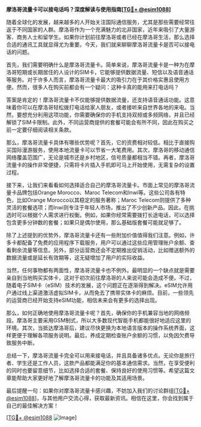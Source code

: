 **摩洛哥流量卡可以接电话吗？深度解读与使用指南[[TG💪+ @esim1088](https://t.me/s/esim1088)]**

随着全球化的发展，越来越多的人开始关注国际通信服务，尤其是那些需要经常往返于不同国家的人群。摩洛哥作为一个充满魅力的北非国家，近年来吸引了大量游客、商务人士和留学生。如果你计划前往摩洛哥或者已经在摩洛哥生活，那么选择合适的通讯工具就显得尤为重要。今天，我们就来聊聊摩洛哥流量卡是否可以接电话的问题。

首先，我们需要明确什么是摩洛哥流量卡。简单来说，摩洛哥流量卡是一种为在摩洛哥短期或长期居住的人设计的SIM卡，它能够提供数据流量、短信以及语音通话等服务。对于许多人而言，摩洛哥流量卡最大的吸引力在于其价格实惠且使用方便。然而，很多人在购买前都会有一个疑问：这种卡真的能用来打电话吗？

答案是肯定的！摩洛哥流量卡不仅能够提供数据流量，还支持语音通话功能。这意味着你可以在摩洛哥轻松拨打电话给家人朋友，或者接听来自世界各地的来电。当然，要想充分利用这项功能，你需要确保你的手机支持双频或多频网络，并且已经解锁了SIM卡限制。此外，不同运营商提供的套餐可能会有所不同，因此在购买之前一定要仔细阅读相关条款。

那么，摩洛哥流量卡具体有哪些优势呢？首先，它的资费相对较低。相比于直接购买国际漫游服务，使用本地流量卡可以节省一大笔费用。其次，摩洛哥的移动通信网络覆盖范围广，无论是城市还是乡村地区，信号质量都相当不错。再者，摩洛哥流量卡的操作非常便捷，只需将卡片插入手机即可马上开始使用，无需复杂的设置过程。

接下来，让我们来看看如何选择适合自己的摩洛哥流量卡。市面上常见的摩洛哥流量卡品牌包括Orange Morocco、Maroc Telecom和Inwi等。这些公司各有特色，比如Orange Morocco以其稳定的服务著称；Maroc Telecom则提供了多种灵活的套餐选项；而Inwi则专注于年轻人市场，推出了不少创新产品。因此，在挑选时可以根据个人需求进行权衡。例如，如果你经常需要拨打长途电话，可以选择包含更多分钟数的套餐；如果只是偶尔使用，那么基础版套餐可能就足够了。

除了上述提到的优势外，摩洛哥流量卡还有一些附加价值值得我们注意。例如，许多卡都配备了免费的应用程序下载服务，用户可以通过这些应用管理账户余额、查看剩余流量等信息。另外，部分运营商还会不定期推出促销活动，比如赠送额外的数据流量或是延长有效期等，这无疑增加了用户的实际收益。

当然，任何事物都有两面性，摩洛哥流量卡也不例外。最明显的一个缺点就是需要亲自到当地购买实体卡，这对于初次前往摩洛哥的人来说可能会造成不便。不过，随着电子SIM卡（eSIM）技术的发展，这个问题正在逐渐得到解决。eSIM允许用户通过线上渠道激活虚拟SIM卡，从而免去了携带实体卡的麻烦。目前，一些领先的运营商已经开始支持eSIM功能，相信未来会有更多的选择出现。

那么，如何正确地使用摩洛哥流量卡呢？首先，确保你的手机兼容当地的网络频段。摩洛哥主要采用GSM制式，所以大多数现代智能手机都能很好地适应这里的环境。其次，当抵达摩洛哥后，建议尽快更换为本地语言版本的操作系统界面，这样更便于理解各项服务说明。最后，养成定期检查账户余额的习惯，以免因欠费导致服务中断。

总结一下，摩洛哥流量卡完全可以用来接电话，并且具备诸多优点。无论你是旅行者、学生还是工作人员，这款产品都能满足你的基本通信需求。当然，在享受便利的同时也要留意细节，比如选择合适的套餐、保持良好的使用习惯等。希望这篇文章能帮助大家更好地了解摩洛哥流量卡的功能及其适用场景。

最后提醒一句：如果你对摩洛哥流量卡感兴趣，不妨加入我们的讨论群组[[TG💪+ @esim1088](https://t.me/s/esim1088)]，与其他用户交流心得，获取最新资讯。相信在这里，你会找到属于自己的最佳解决方案！

[[TG💪+ @esim1088](https://t.me/s/esim1088) ![Image](https://i.postimg.cc/4NQfJmqS/Snipaste-2025-05-13-00-14-12.png)]